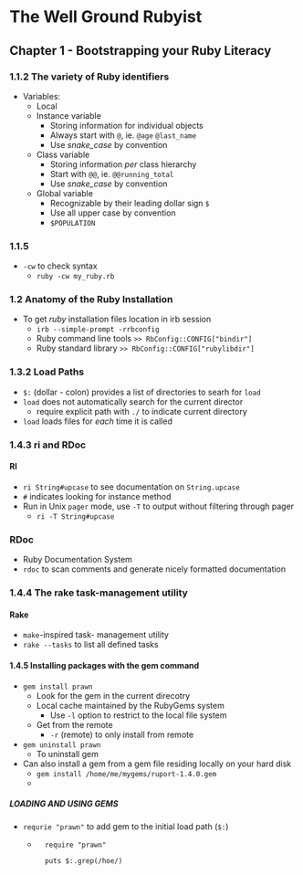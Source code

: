 # The Well Ground Rubyist

## Chapter 1 - Bootstrapping your Ruby Literacy

### 1.1.2 The variety of Ruby identifiers

* Variables:
    * Local
    * Instance variable
        * Storing information for individual objects 
        * Always start with `@`, ie. `@age` `@last_name`
        * Use *snake_case* by convention
    * Class variable 
      * Storing information *per* class hierarchy
      * Start with `@@`, ie. `@@running_total`
      * Use *snake_case* by convention
    * Global variable
      * Recognizable by their leading dollar sign `$`
      * Use all upper case by convention
      * `$POPULATION`


### 1.1.5

* `-cw` to check syntax
    * `ruby -cw my_ruby.rb`

### 1.2 Anatomy of the Ruby Installation

* To get *ruby* installation files location in irb session
    * `irb --simple-prompt -rrbconfig` 
    * Ruby command line tools `>> RbConfig::CONFIG["bindir"]`
    * Ruby standard library `>> RbConfig::CONFIG["rubylibdir"]`

    
    
### 1.3.2 Load Paths

* `$:` (dollar - colon) provides a list of directories to searh for `load`
* `load` does not automatically search for the current director
    * require explicit path with `./` to indicate current directory
* `load` loads files for *each* time it is called

### 1.4.3 ri and RDoc

#### RI

* `ri String#upcase` to see documentation on `String.upcase`
* `#` indicates looking for instance method
* Run in Unix `pager` mode, use `-T` to output without filtering through pager
    * `ri -T String#upcase` 

### RDoc
* Ruby Documentation System
* `rdoc` to scan comments and generate nicely formatted documentation


### 1.4.4 The rake task-management utility#### Rake
* `make`-inspired task- management utility
* `rake --tasks` to list all defined tasks

#### 1.4.5 Installing packages with the gem command
* `gem install prawn`
    * Look for the gem in the current direcotry
    * Local cache maintained by the RubyGems system
        * Use `-l` option to restrict to the local file system
    * Get from the remote
        * `-r` (remote) to only install from remote
* `gem uninstall prawn`
    * To uninstall gem     
* Can also install a gem from a gem file residing locally on your hard disk
    * `gem install /home/me/mygems/ruport-1.4.0.gem`
    * 

##### LOADING AND USING GEMS

* `requrie "prawn"` to add gem to the initial load path (`$:`)
    * ```
        require "prawn"

        puts $:.grep(/hoe/) 
    ```

